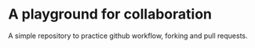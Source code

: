 # A playground for collaboration

A simple repository to practice github workflow, forking and pull requests.
